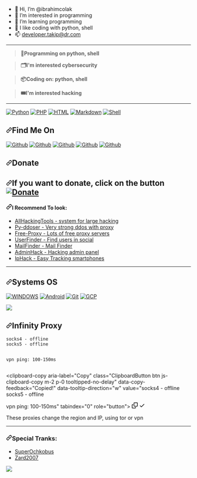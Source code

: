 <article class="markdown-body entry-content container-lg f5" itemprop="text"><ul dir="auto">
<li><g-emoji class="g-emoji" alias="wave" fallback-src="https://github.githubassets.com/images/icons/emoji/unicode/1f44b.png">👋</g-emoji> Hi, I’m @ibrahimcolak</li>
<li><g-emoji class="g-emoji" alias="eyes" fallback-src="https://github.githubassets.com/images/icons/emoji/unicode/1f440.png">👀</g-emoji> I’m interested in programming</li>
<li><g-emoji class="g-emoji" alias="seedling" fallback-src="https://github.githubassets.com/images/icons/emoji/unicode/1f331.png">🌱</g-emoji> I’m learning programming</li>
<li><g-emoji class="g-emoji" alias="revolving_hearts" fallback-src="https://github.githubassets.com/images/icons/emoji/unicode/1f49e.png">💞️</g-emoji> I like coding with python, shell</li>
<li><g-emoji class="g-emoji" alias="mailbox" fallback-src="https://github.githubassets.com/images/icons/emoji/unicode/1f4eb.png">📫</g-emoji> <a href="mailto:takip@dr.com">developer.takip@dr.com</a></li>
</ul>
<hr>
<blockquote>
<p dir="auto"><strong><g-emoji class="g-emoji" alias="floppy_disk" fallback-src="https://github.githubassets.com/images/icons/emoji/unicode/1f4be.png">💾</g-emoji>Programming on python, shell</strong></p>
</blockquote>
<blockquote>
<p dir="auto"><strong><g-emoji class="g-emoji" alias="card_index_dividers" fallback-src="https://github.githubassets.com/images/icons/emoji/unicode/1f5c2.png">🗂️</g-emoji>I'm interested cybersecurity</strong></p>
</blockquote>
<blockquote>
<p dir="auto"><strong><g-emoji class="g-emoji" alias="package" fallback-src="https://github.githubassets.com/images/icons/emoji/unicode/1f4e6.png">📦</g-emoji>Coding on: python, shell</strong></p>
</blockquote>
<blockquote>
<p dir="auto"><strong><g-emoji class="g-emoji" alias="tickets" fallback-src="https://github.githubassets.com/images/icons/emoji/unicode/1f39f.png">🎟️</g-emoji>I'm interested hacking</strong></p>
</blockquote>
<hr>
<p dir="auto"><a target="_blank" rel="noopener noreferrer nofollow" href="https://camo.githubusercontent.com/338f53e73cbbe5f114781e48dfcd44c1085b52d55b3aaa8d03273f2ff8920983/68747470733a2f2f696d672e736869656c64732e696f2f62616467652f2d507974686f6e2d2532333030373561383f6c6f676f3d707974686f6e266c6f676f436f6c6f723d7768697465267374796c653d666c61742d737175617265"><img src="https://camo.githubusercontent.com/338f53e73cbbe5f114781e48dfcd44c1085b52d55b3aaa8d03273f2ff8920983/68747470733a2f2f696d672e736869656c64732e696f2f62616467652f2d507974686f6e2d2532333030373561383f6c6f676f3d707974686f6e266c6f676f436f6c6f723d7768697465267374796c653d666c61742d737175617265" alt="Python" data-canonical-src="https://img.shields.io/badge/-Python-%230075a8?logo=python&amp;logoColor=white&amp;style=flat-square" style="max-width: 100%;"></a> <a target="_blank" rel="noopener noreferrer nofollow" href="https://camo.githubusercontent.com/08564d6ad7f143339dc3aa5c81584c705ba918b5d6723ba00126cd5d8792e634/68747470733a2f2f696d672e736869656c64732e696f2f62616467652f2d7068702d2532333030373561383f6c6f676f3d706870266c6f676f436f6c6f723d7768697465267374796c653d666c61742d737175617265"><img src="https://camo.githubusercontent.com/08564d6ad7f143339dc3aa5c81584c705ba918b5d6723ba00126cd5d8792e634/68747470733a2f2f696d672e736869656c64732e696f2f62616467652f2d7068702d2532333030373561383f6c6f676f3d706870266c6f676f436f6c6f723d7768697465267374796c653d666c61742d737175617265" alt="PHP" data-canonical-src="https://img.shields.io/badge/-php-%230075a8?logo=php&amp;logoColor=white&amp;style=flat-square" style="max-width: 100%;"></a> <a target="_blank" rel="noopener noreferrer nofollow" href="https://camo.githubusercontent.com/b3f0ec7535a39d16b0561bc37560f817d8c358ab5b06617ba46335380d6ab734/68747470733a2f2f696d672e736869656c64732e696f2f62616467652f2d48544d4c2d2532336465346232353f6c6f676f3d68746d6c35266c6f676f436f6c6f723d7768697465267374796c653d666c61742d737175617265"><img src="https://camo.githubusercontent.com/b3f0ec7535a39d16b0561bc37560f817d8c358ab5b06617ba46335380d6ab734/68747470733a2f2f696d672e736869656c64732e696f2f62616467652f2d48544d4c2d2532336465346232353f6c6f676f3d68746d6c35266c6f676f436f6c6f723d7768697465267374796c653d666c61742d737175617265" alt="HTML" data-canonical-src="https://img.shields.io/badge/-HTML-%23de4b25?logo=html5&amp;logoColor=white&amp;style=flat-square" style="max-width: 100%;"></a>
<a target="_blank" rel="noopener noreferrer nofollow" href="https://camo.githubusercontent.com/3018659b8f6dd659b6dd14c3c465d724c800b789a441c100ee3383ec525e5462/68747470733a2f2f696d672e736869656c64732e696f2f62616467652f2d4d61726b646f776e2d2532336539633234313f6c6f676f3d6e696d266c6f676f436f6c6f723d7768697465267374796c653d666c61742d737175617265"><img src="https://camo.githubusercontent.com/3018659b8f6dd659b6dd14c3c465d724c800b789a441c100ee3383ec525e5462/68747470733a2f2f696d672e736869656c64732e696f2f62616467652f2d4d61726b646f776e2d2532336539633234313f6c6f676f3d6e696d266c6f676f436f6c6f723d7768697465267374796c653d666c61742d737175617265" alt="Markdown" data-canonical-src="https://img.shields.io/badge/-Markdown-%23e9c241?logo=nim&amp;logoColor=white&amp;style=flat-square" style="max-width: 100%;"></a> <a target="_blank" rel="noopener noreferrer nofollow" href="https://camo.githubusercontent.com/25222214d6031d97004f19f884dda1520d5b5fad261d7a6000684dab67e27545/68747470733a2f2f696d672e736869656c64732e696f2f62616467652f2d5368656c6c2d677265656e3f6c6f676f3d7368656c6c266c6f676f436f6c6f723d7768697465267374796c653d666c61742d737175617265"><img src="https://camo.githubusercontent.com/25222214d6031d97004f19f884dda1520d5b5fad261d7a6000684dab67e27545/68747470733a2f2f696d672e736869656c64732e696f2f62616467652f2d5368656c6c2d677265656e3f6c6f676f3d7368656c6c266c6f676f436f6c6f723d7768697465267374796c653d666c61742d737175617265" alt="Shell" data-canonical-src="https://img.shields.io/badge/-Shell-green?logo=shell&amp;logoColor=white&amp;style=flat-square" style="max-width: 100%;"></a></p>
<h2 dir="auto"><a id="user-content-find-me-on" class="anchor" aria-hidden="true" href="#find-me-on"><svg class="octicon octicon-link" viewBox="0 0 16 16" version="1.1" width="16" height="16" aria-hidden="true"><path d="m7.775 3.275 1.25-1.25a3.5 3.5 0 1 1 4.95 4.95l-2.5 2.5a3.5 3.5 0 0 1-4.95 0 .751.751 0 0 1 .018-1.042.751.751 0 0 1 1.042-.018 1.998 1.998 0 0 0 2.83 0l2.5-2.5a2.002 2.002 0 0 0-2.83-2.83l-1.25 1.25a.751.751 0 0 1-1.042-.018.751.751 0 0 1-.018-1.042Zm-4.69 9.64a1.998 1.998 0 0 0 2.83 0l1.25-1.25a.751.751 0 0 1 1.042.018.751.751 0 0 1 .018 1.042l-1.25 1.25a3.5 3.5 0 1 1-4.95-4.95l2.5-2.5a3.5 3.5 0 0 1 4.95 0 .751.751 0 0 1-.018 1.042.751.751 0 0 1-1.042.018 1.998 1.998 0 0 0-2.83 0l-2.5 2.5a1.998 1.998 0 0 0 0 2.83Z"></path></svg></a>Find Me On</h2>
<p dir="auto"><a href="https://www.reddit.com/u/Necessary_Mammoth368?utm_medium=android_app&amp;utm_source=share" rel="nofollow"><img src="https://camo.githubusercontent.com/67ca21c197606eac62b97db37605327d881382ff4329163aceed3ba98534343b/68747470733a2f2f696d672e736869656c64732e696f2f62616467652f5265646469742d4d697368614b6f727a68696b2d7265643f7374796c653d666f722d7468652d6261646765266c6f676f3d726564646974" alt="Github" data-canonical-src="https://img.shields.io/badge/Reddit-MishaKorzhik-red?style=for-the-badge&amp;logo=reddit" style="max-width: 100%;"></a>
<a href="https://t.me/MishaKorzhikTelegram" rel="nofollow"><img src="https://camo.githubusercontent.com/305705c5536f4d90413ea4bb1f5f08d798f19c780db6e559929f571a2bcea0df/68747470733a2f2f696d672e736869656c64732e696f2f62616467652f54454c454752414d2d4d697368614b6f727a68696b2d6f72616e67653f7374796c653d666f722d7468652d6261646765266c6f676f3d74656c656772616d" alt="Github" data-canonical-src="https://img.shields.io/badge/TELEGRAM-MishaKorzhik-orange?style=for-the-badge&amp;logo=telegram" style="max-width: 100%;"></a>
<a href="https://github.com/mishakorzik"><img src="https://camo.githubusercontent.com/c534fbb1807f6159d72ed29a49868bdf9f9e21498f18d429a591527febaa5acd/68747470733a2f2f696d672e736869656c64732e696f2f62616467652f4769744875622d4d697368614b6f727a68696b2d79656c6c6f773f7374796c653d666f722d7468652d6261646765266c6f676f3d676974687562" alt="Github" data-canonical-src="https://img.shields.io/badge/GitHub-MishaKorzhik-yellow?style=for-the-badge&amp;logo=github" style="max-width: 100%;"></a>
<a href="https://twitter.com/MishaKorzhik" rel="nofollow"><img src="https://camo.githubusercontent.com/1c0fbebc7380eae6e6e7c5b436741bb89b2861f3db843aff787f46288b563e2b/68747470733a2f2f696d672e736869656c64732e696f2f62616467652f547769747465722d4d697368614b6f727a68696b2d626c75653f7374796c653d666f722d7468652d6261646765266c6f676f3d74776974746572" alt="Github" data-canonical-src="https://img.shields.io/badge/Twitter-MishaKorzhik-blue?style=for-the-badge&amp;logo=twitter" style="max-width: 100%;"></a>
<a href="https://discord.gg/TR`|Çolaks
#0742" rel="nofollow"><img src="https://camo.githubusercontent.com/a13c6b8190fce564e54ecbbc26c6519126940707f6171b9c655d64e77e0b0cf1/68747470733a2f2f696d672e736869656c64732e696f2f62616467652f446973636f72642d4865315a656e2d626c75653f7374796c653d666f722d7468652d6261646765266c6f676f3d646973636f7264" alt="Github" data-canonical-src="https://img.shields.io/badge/Discord-He1Zen-blue?style=for-the-badge&amp;logo=discord" style="max-width: 100%;"></a></p>
<h2 dir="auto"><a id="user-content-donate" class="anchor" aria-hidden="true" href="#donate"><svg class="octicon octicon-link" viewBox="0 0 16 16" version="1.1" width="16" height="16" aria-hidden="true"><path d="m7.775 3.275 1.25-1.25a3.5 3.5 0 1 1 4.95 4.95l-2.5 2.5a3.5 3.5 0 0 1-4.95 0 .751.751 0 0 1 .018-1.042.751.751 0 0 1 1.042-.018 1.998 1.998 0 0 0 2.83 0l2.5-2.5a2.002 2.002 0 0 0-2.83-2.83l-1.25 1.25a.751.751 0 0 1-1.042-.018.751.751 0 0 1-.018-1.042Zm-4.69 9.64a1.998 1.998 0 0 0 2.83 0l1.25-1.25a.751.751 0 0 1 1.042.018.751.751 0 0 1 .018 1.042l-1.25 1.25a3.5 3.5 0 1 1-4.95-4.95l2.5-2.5a3.5 3.5 0 0 1 4.95 0 .751.751 0 0 1-.018 1.042.751.751 0 0 1-1.042.018 1.998 1.998 0 0 0-2.83 0l-2.5 2.5a1.998 1.998 0 0 0 0 2.83Z"></path></svg></a>Donate</h2>
<h2 dir="auto"><a id="user-content-if-you-want-to-donate-click-on-the-button" class="anchor" aria-hidden="true" href="#if-you-want-to-donate-click-on-the-button"><svg class="octicon octicon-link" viewBox="0 0 16 16" version="1.1" width="16" height="16" aria-hidden="true"><path d="m7.775 3.275 1.25-1.25a3.5 3.5 0 1 1 4.95 4.95l-2.5 2.5a3.5 3.5 0 0 1-4.95 0 .751.751 0 0 1 .018-1.042.751.751 0 0 1 1.042-.018 1.998 1.998 0 0 0 2.83 0l2.5-2.5a2.002 2.002 0 0 0-2.83-2.83l-1.25 1.25a.751.751 0 0 1-1.042-.018.751.751 0 0 1-.018-1.042Zm-4.69 9.64a1.998 1.998 0 0 0 2.83 0l1.25-1.25a.751.751 0 0 1 1.042.018.751.751 0 0 1 .018 1.042l-1.25 1.25a3.5 3.5 0 1 1-4.95-4.95l2.5-2.5a3.5 3.5 0 0 1 4.95 0 .751.751 0 0 1-.018 1.042.751.751 0 0 1-1.042.018 1.998 1.998 0 0 0-2.83 0l-2.5 2.5a1.998 1.998 0 0 0 0 2.83Z"></path></svg></a><strong>If you want to donate, click on the button</strong>
<a href="https://www.buymeacoffee.com/misakorzik" rel="nofollow"><img title="Donate" src="https://camo.githubusercontent.com/a0261920aa7d2e5c0e77768e5348cd814c7254e7e0b54db5a750e36daf5b268e/68747470733a2f2f696d672e736869656c64732e696f2f62616467652f427579204d652d4120436f666665652d79656c6c6f773f7374796c653d666f722d7468652d6261646765266c6f676f3d676974687562" data-canonical-src="https://img.shields.io/badge/Buy Me-A Coffee-yellow?style=for-the-badge&amp;logo=github" style="max-width: 100%;"></a></h2>
<h4 dir="auto"><a id="user-content-i-recommend-to-look" class="anchor" aria-hidden="true" href="#i-recommend-to-look"><svg class="octicon octicon-link" viewBox="0 0 16 16" version="1.1" width="16" height="16" aria-hidden="true"><path d="m7.775 3.275 1.25-1.25a3.5 3.5 0 1 1 4.95 4.95l-2.5 2.5a3.5 3.5 0 0 1-4.95 0 .751.751 0 0 1 .018-1.042.751.751 0 0 1 1.042-.018 1.998 1.998 0 0 0 2.83 0l2.5-2.5a2.002 2.002 0 0 0-2.83-2.83l-1.25 1.25a.751.751 0 0 1-1.042-.018.751.751 0 0 1-.018-1.042Zm-4.69 9.64a1.998 1.998 0 0 0 2.83 0l1.25-1.25a.751.751 0 0 1 1.042.018.751.751 0 0 1 .018 1.042l-1.25 1.25a3.5 3.5 0 1 1-4.95-4.95l2.5-2.5a3.5 3.5 0 0 1 4.95 0 .751.751 0 0 1-.018 1.042.751.751 0 0 1-1.042.018 1.998 1.998 0 0 0-2.83 0l-2.5 2.5a1.998 1.998 0 0 0 0 2.83Z"></path></svg></a>I Recommend To look:</h4>
<ul dir="auto">
<li><a href="https://github.com/mishakorzik/AllHackingTools">AllHackingTools - system for large hacking</a><br></li>
<li><a href="https://github.com/mishakorzik/py-ddoser">Py-ddoser - Very strong ddos with proxy</a></li>
<li><a href="https://github.com/mishakorzik/Free-Proxy">Free-Proxy - Lots of free proxy servers</a><br></li>
<li><a href="https://github.com/mishakorzik/UserFinder">UserFinder - Find users in social</a><br></li>
<li><a href="https://github.com/mishakorzik/MailFinder">MailFinder - Mail Finder</a><br></li>
<li><a href="https://github.com/mishakorzik/AdminHack">AdminHack - Hacking admin panel</a><br></li>
<li><a href="https://github.com/mishakorzik/IpHackk">IpHack - Easy Tracking smartphones</a><br></li>
</ul>
<hr>
<h2 dir="auto"><a id="user-content-systems-os" class="anchor" aria-hidden="true" href="#systems-os"><svg class="octicon octicon-link" viewBox="0 0 16 16" version="1.1" width="16" height="16" aria-hidden="true"><path d="m7.775 3.275 1.25-1.25a3.5 3.5 0 1 1 4.95 4.95l-2.5 2.5a3.5 3.5 0 0 1-4.95 0 .751.751 0 0 1 .018-1.042.751.751 0 0 1 1.042-.018 1.998 1.998 0 0 0 2.83 0l2.5-2.5a2.002 2.002 0 0 0-2.83-2.83l-1.25 1.25a.751.751 0 0 1-1.042-.018.751.751 0 0 1-.018-1.042Zm-4.69 9.64a1.998 1.998 0 0 0 2.83 0l1.25-1.25a.751.751 0 0 1 1.042.018.751.751 0 0 1 .018 1.042l-1.25 1.25a3.5 3.5 0 1 1-4.95-4.95l2.5-2.5a3.5 3.5 0 0 1 4.95 0 .751.751 0 0 1-.018 1.042.751.751 0 0 1-1.042.018 1.998 1.998 0 0 0-2.83 0l-2.5 2.5a1.998 1.998 0 0 0 0 2.83Z"></path></svg></a>Systems OS</h2>
<p dir="auto"><a href="https://windows.com" rel="nofollow"><img src="https://camo.githubusercontent.com/6b446f3935100247f5b10a67d29a2b6d9f044153e4df900650a73425fbe07139/68747470733a2f2f696d672e736869656c64732e696f2f62616467652f77696e646f77732d626c61636b3f7374796c653d666f722d7468652d6261646765266c6f676f3d77696e646f7773266c6f676f436f6c6f723d7768697465" alt="WINDOWS" data-canonical-src="https://img.shields.io/badge/windows-black?style=for-the-badge&amp;logo=windows&amp;logoColor=white" style="max-width: 100%;"></a>
<a href="https://android.com" rel="nofollow"><img src="https://camo.githubusercontent.com/5b7886225855c2c5ac8bcc15effcb289c238c597680d61c24e5e7541af59ee10/68747470733a2f2f696d672e736869656c64732e696f2f62616467652f416e64726f69642d3344444338343f7374796c653d666f722d7468652d6261646765266c6f676f3d616e64726f6964266c6f676f436f6c6f723d7768697465" alt="Android" data-canonical-src="https://img.shields.io/badge/Android-3DDC84?style=for-the-badge&amp;logo=android&amp;logoColor=white" style="max-width: 100%;"></a>
<a target="_blank" rel="noopener noreferrer nofollow" href="https://camo.githubusercontent.com/bd2bd127c104ba5c98bb12c70801b075aee1f040009089510f69554300e7ff41/68747470733a2f2f696d672e736869656c64732e696f2f62616467652f4769742d4630353033323f7374796c653d666f722d7468652d6261646765266c6f676f3d676974266c6f676f436f6c6f723d7768697465"><img src="https://camo.githubusercontent.com/bd2bd127c104ba5c98bb12c70801b075aee1f040009089510f69554300e7ff41/68747470733a2f2f696d672e736869656c64732e696f2f62616467652f4769742d4630353033323f7374796c653d666f722d7468652d6261646765266c6f676f3d676974266c6f676f436f6c6f723d7768697465" alt="Git" data-canonical-src="https://img.shields.io/badge/Git-F05032?style=for-the-badge&amp;logo=git&amp;logoColor=white" style="max-width: 100%;"></a>
<a target="_blank" rel="noopener noreferrer nofollow" href="https://camo.githubusercontent.com/71790379eb2459d3c732db11788bb8451c0a2cb106c711cc57f71bf528bdb764/68747470733a2f2f696d672e736869656c64732e696f2f62616467652f476f6f676c655f436c6f75642d3432383546343f7374796c653d666f722d7468652d6261646765266c6f676f3d676f6f676c652d636c6f7564266c6f676f436f6c6f723d7768697465"><img src="https://camo.githubusercontent.com/71790379eb2459d3c732db11788bb8451c0a2cb106c711cc57f71bf528bdb764/68747470733a2f2f696d672e736869656c64732e696f2f62616467652f476f6f676c655f436c6f75642d3432383546343f7374796c653d666f722d7468652d6261646765266c6f676f3d676f6f676c652d636c6f7564266c6f676f436f6c6f723d7768697465" alt="GCP" data-canonical-src="https://img.shields.io/badge/Google_Cloud-4285F4?style=for-the-badge&amp;logo=google-cloud&amp;logoColor=white" style="max-width: 100%;"></a></p>
<p dir="auto"><a target="_blank" rel="noopener noreferrer nofollow" href="https://camo.githubusercontent.com/b77c604f50dc80309048f6a88b7db89e4fa574424155df691ae76515184bf16e/68747470733a2f2f6769746875622d726561646d652d73746174732e76657263656c2e6170702f6170693f757365726e616d653d6d697368616b6f727a696b2673686f775f69636f6e733d74727565267468656d653d64656661756c74266c696e655f6865696768743d3235266c61796f75743d636f6d70616374"><img src="https://camo.githubusercontent.com/b77c604f50dc80309048f6a88b7db89e4fa574424155df691ae76515184bf16e/68747470733a2f2f6769746875622d726561646d652d73746174732e76657263656c2e6170702f6170693f757365726e616d653d6d697368616b6f727a696b2673686f775f69636f6e733d74727565267468656d653d64656661756c74266c696e655f6865696768743d3235266c61796f75743d636f6d70616374" data-canonical-src="https://github-readme-stats.vercel.app/api?username=mishakorzik&amp;show_icons=true&amp;theme=default&amp;line_height=25&amp;layout=compact" style="max-width: 100%;"></a></p><p dir="auto"></p>
<h2 dir="auto"><a id="user-content-infinity-proxy" class="anchor" aria-hidden="true" href="#infinity-proxy"><svg class="octicon octicon-link" viewBox="0 0 16 16" version="1.1" width="16" height="16" aria-hidden="true"><path d="m7.775 3.275 1.25-1.25a3.5 3.5 0 1 1 4.95 4.95l-2.5 2.5a3.5 3.5 0 0 1-4.95 0 .751.751 0 0 1 .018-1.042.751.751 0 0 1 1.042-.018 1.998 1.998 0 0 0 2.83 0l2.5-2.5a2.002 2.002 0 0 0-2.83-2.83l-1.25 1.25a.751.751 0 0 1-1.042-.018.751.751 0 0 1-.018-1.042Zm-4.69 9.64a1.998 1.998 0 0 0 2.83 0l1.25-1.25a.751.751 0 0 1 1.042.018.751.751 0 0 1 .018 1.042l-1.25 1.25a3.5 3.5 0 1 1-4.95-4.95l2.5-2.5a3.5 3.5 0 0 1 4.95 0 .751.751 0 0 1-.018 1.042.751.751 0 0 1-1.042.018 1.998 1.998 0 0 0-2.83 0l-2.5 2.5a1.998 1.998 0 0 0 0 2.83Z"></path></svg></a>Infinity Proxy</h2>
<div class="snippet-clipboard-content notranslate position-relative overflow-auto"><pre class="notranslate"><code>socks4 - offline
socks5 - offline

vpn ping: 100-150ms
</code></pre><div class="zeroclipboard-container position-absolute right-0 top-0">
    <clipboard-copy aria-label="Copy" class="ClipboardButton btn js-clipboard-copy m-2 p-0 tooltipped-no-delay" data-copy-feedback="Copied!" data-tooltip-direction="w" value="socks4 - offline
socks5 - offline

vpn ping: 100-150ms" tabindex="0" role="button">
      <svg aria-hidden="true" height="16" viewBox="0 0 16 16" version="1.1" width="16" data-view-component="true" class="octicon octicon-copy js-clipboard-copy-icon m-2">
    <path d="M0 6.75C0 5.784.784 5 1.75 5h1.5a.75.75 0 0 1 0 1.5h-1.5a.25.25 0 0 0-.25.25v7.5c0 .138.112.25.25.25h7.5a.25.25 0 0 0 .25-.25v-1.5a.75.75 0 0 1 1.5 0v1.5A1.75 1.75 0 0 1 9.25 16h-7.5A1.75 1.75 0 0 1 0 14.25Z"></path><path d="M5 1.75C5 .784 5.784 0 6.75 0h7.5C15.216 0 16 .784 16 1.75v7.5A1.75 1.75 0 0 1 14.25 11h-7.5A1.75 1.75 0 0 1 5 9.25Zm1.75-.25a.25.25 0 0 0-.25.25v7.5c0 .138.112.25.25.25h7.5a.25.25 0 0 0 .25-.25v-7.5a.25.25 0 0 0-.25-.25Z"></path>
</svg>
      <svg aria-hidden="true" height="16" viewBox="0 0 16 16" version="1.1" width="16" data-view-component="true" class="octicon octicon-check js-clipboard-check-icon color-fg-success d-none m-2">
    <path d="M13.78 4.22a.75.75 0 0 1 0 1.06l-7.25 7.25a.75.75 0 0 1-1.06 0L2.22 9.28a.751.751 0 0 1 .018-1.042.751.751 0 0 1 1.042-.018L6 10.94l6.72-6.72a.75.75 0 0 1 1.06 0Z"></path>
</svg>
    </clipboard-copy>
  </div></div>
<p dir="auto">These proxies change the region and IP, using tor or vpn</p>
<hr>
<h3 dir="auto"><a id="user-content-special-tranks" class="anchor" aria-hidden="true" href="#special-tranks"><svg class="octicon octicon-link" viewBox="0 0 16 16" version="1.1" width="16" height="16" aria-hidden="true"><path d="m7.775 3.275 1.25-1.25a3.5 3.5 0 1 1 4.95 4.95l-2.5 2.5a3.5 3.5 0 0 1-4.95 0 .751.751 0 0 1 .018-1.042.751.751 0 0 1 1.042-.018 1.998 1.998 0 0 0 2.83 0l2.5-2.5a2.002 2.002 0 0 0-2.83-2.83l-1.25 1.25a.751.751 0 0 1-1.042-.018.751.751 0 0 1-.018-1.042Zm-4.69 9.64a1.998 1.998 0 0 0 2.83 0l1.25-1.25a.751.751 0 0 1 1.042.018.751.751 0 0 1 .018 1.042l-1.25 1.25a3.5 3.5 0 1 1-4.95-4.95l2.5-2.5a3.5 3.5 0 0 1 4.95 0 .751.751 0 0 1-.018 1.042.751.751 0 0 1-1.042.018 1.998 1.998 0 0 0-2.83 0l-2.5 2.5a1.998 1.998 0 0 0 0 2.83Z"></path></svg></a>Special Tranks:</h3>
<ul dir="auto">
<li><a href="http://github.com/SuperOchkobus">SuperOchkobus</a></li>
<li><a href="https://github.com/Zard2007">Zard2007</a></li>
</ul>

</article>


<img src="https://camo.githubusercontent.com/fb070d9f71a64edbafed08519130d75e7e0a0a69665d50d94ad095157f702e59/68747470733a2f2f6d656469612e67697068792e636f6d2f6d656469612f6d47634e6a736657416a593541455a4e77362f67697068792e676966" data-canonical-src="https://media.giphy.com/media/mGcNjsfWAjY5AEZNw6/giphy.gif" style="max-width: 100%; display: inline-block;" data-target="animated-image.originalImage">
